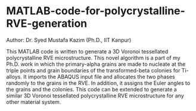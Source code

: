 # MATLAB-code-for-polycrystalline-RVE-generation
Author: Dr. Syed Mustafa Kazim (Ph.D., IIT Kanpur)

This MATLAB code is written to generate a 3D Voronoi tessellated polycrystalline RVE microstructure. This novel algorithm is a part of my Ph.D. work in which the primary-alpha grains are made to nucleate at the triple points and grain boundaries of the transformed-beta colonies for Ti-alloys. It imports the ABAQUS input file and allocates the two phases randomly to the grains in the RVE. In addition, it assigns the Euler angles to the grains and the colonies. This code can be extended to generate a similar 3D Voronoi tessellated polycrystalline RVE microstructure for any other material system.

